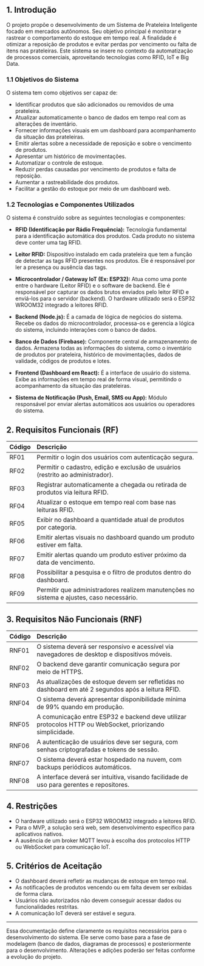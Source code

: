 ## 1. Introdução

O projeto propõe o desenvolvimento de um Sistema de Prateleira Inteligente focado em mercados autônomos. Seu objetivo principal é monitorar e rastrear o comportamento do estoque em tempo real. A finalidade é otimizar a reposição de produtos e evitar perdas por vencimento ou falta de itens nas prateleiras. Este sistema se insere no contexto da automatização de processos comerciais, aproveitando tecnologias como RFID, IoT e Big Data.

### 1.1 Objetivos do Sistema

O sistema tem como objetivos ser capaz de:
* Identificar produtos que são adicionados ou removidos de uma prateleira.
* Atualizar automaticamente o banco de dados em tempo real com as alterações de inventário.
* Fornecer informações visuais em um dashboard para acompanhamento da situação das prateleiras.
* Emitir alertas sobre a necessidade de reposição e sobre o vencimento de produtos.
* Apresentar um histórico de movimentações.
* Automatizar o controle de estoque.
* Reduzir perdas causadas por vencimento de produtos e falta de reposição.
* Aumentar a rastreabilidade dos produtos.
* Facilitar a gestão do estoque por meio de um dashboard web.

### 1.2 Tecnologias e Componentes Utilizados

O sistema é construído sobre as seguintes tecnologias e componentes:

* **RFID (Identificação por Rádio Frequência):** Tecnologia fundamental para a identificação automática dos produtos. Cada produto no sistema deve conter uma tag RFID.

* **Leitor RFID:** Dispositivo instalado em cada prateleira que tem a função de detectar as tags RFID presentes nos produtos. Ele é responsável por ler a presença ou ausência das tags.

* **Microcontrolador / Gateway IoT (Ex: ESP32):** Atua como uma ponte entre o hardware (Leitor RFID) e o software de backend. Ele é responsável por capturar os dados brutos enviados pelo leitor RFID e enviá-los para o servidor (backend). O hardware utilizado será o ESP32 WROOM32 integrado a leitores RFID.
 
* **Backend (Node.js):** É a camada de lógica de negócios do sistema. Recebe os dados do microcontrolador, processa-os e gerencia a lógica do sistema, incluindo interações com o banco de dados.
 
* **Banco de Dados (Firebase):** Componente central de armazenamento de dados. Armazena todas as informações do sistema, como o inventário de produtos por prateleira, histórico de movimentações, dados de validade, códigos de produtos e lotes.

* **Frontend (Dashboard em React):** É a interface de usuário do sistema. Exibe as informações em tempo real de forma visual, permitindo o acompanhamento da situação das prateleiras.

* **Sistema de Notificação (Push, Email, SMS ou App):** Módulo responsável por enviar alertas automáticos aos usuários ou operadores do sistema.

## 2. Requisitos Funcionais (RF)

| Código | Descrição                                                                                                 |
| :----- | :-------------------------------------------------------------------------------------------------------- |
| RF01   | Permitir o login dos usuários com autenticação segura.                                                    |
| RF02   | Permitir o cadastro, edição e exclusão de usuários (restrito ao administrador).                           |
| RF03   | Registrar automaticamente a chegada ou retirada de produtos via leitura RFID.                             |
| RF04   | Atualizar o estoque em tempo real com base nas leituras RFID.                                             |
| RF05   | Exibir no dashboard a quantidade atual de produtos por categoria.                                         |
| RF06   | Emitir alertas visuais no dashboard quando um produto estiver em falta.                                   |
| RF07   | Emitir alertas quando um produto estiver próximo da data de vencimento.                                   |
| RF08   | Possibilitar a pesquisa e o filtro de produtos dentro do dashboard. |
| RF09   | Permitir que administradores realizem manutenções no sistema e ajustes, caso necessário.                                                  |

## 3. Requisitos Não Funcionais (RNF)

| Código | Descrição |
| :--- | :--- |
| RNF01 | O sistema deverá ser responsivo e acessível via navegadores de desktop e dispositivos móveis. |
| RNF02 | O backend deve garantir comunicação segura por meio de HTTPS. |
| RNF03 | As atualizações de estoque devem ser refletidas no dashboard em até 2 segundos após a leitura RFID. |
| RNF04 | O sistema deverá apresentar disponibilidade mínima de 99% quando em produção. |
| RNF05 | A comunicação entre ESP32 e backend deve utilizar protocolos HTTP ou WebSocket, priorizando simplicidade. |
| RNF06 | A autenticação de usuários deve ser segura, com senhas criptografadas e tokens de sessão. |
| RNF07 | O sistema deverá estar hospedado na nuvem, com backups periódicos automáticos. |
| RNF08 | A interface deverá ser intuitiva, visando facilidade de uso para gerentes e repositores. |

## 4. Restrições

* O hardware utilizado será o ESP32 WROOM32 integrado a leitores RFID.
* Para o MVP, a solução será web, sem desenvolvimento específico para aplicativos nativos.
* A ausência de um broker MQTT levou à escolha dos protocolos HTTP ou WebSocket para comunicação IoT.

## 5. Critérios de Aceitação

* O dashboard deverá refletir as mudanças de estoque em tempo real.
* As notificações de produtos vencendo ou em falta devem ser exibidas de forma clara.
* Usuários não autorizados não devem conseguir acessar dados ou funcionalidades restritas.
* A comunicação IoT deverá ser estável e segura.

---

Essa documentação define claramente os requisitos necessários para o desenvolvimento do sistema. Ele serve como base para a fase de modelagem (banco de dados, diagramas de processos) e posteriormente para o desenvolvimento. Alterações e adições poderão ser feitas conforme a evolução do projeto.